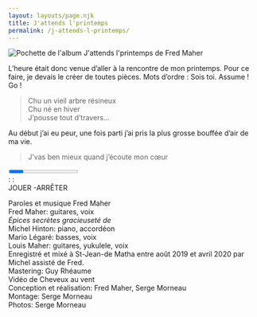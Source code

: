 ```yaml
---
layout: layouts/page.njk
title: J'attends l'printemps
permalink: /j-attends-l-printemps/
---
```

![Pochette de l'album J'attends l'printemps de Fred Maher](https://res.cloudinary.com/wikilouis/image/upload/c_scale,f_auto,w_928/v1581958264/fredmaher.jpg "Photo par Serge Morneau")

L’heure était donc venue d’aller à la rencontre de mon printemps. Pour ce faire, je devais le créer de toutes pièces. Mots d’ordre : Sois toi. Assume ! Go !
 
> Chu un vieil arbre résineux\
Chu né en hiver\
J’pousse tout d’travers...

Au début j’ai eu peur, une fois parti j’ai pris la plus grosse bouffée d’air de ma vie.

> J’vas ben mieux quand j’écoute mon cœur
 <div id="single-song-player">
      <img data-amplitude-song-info="cover_art_url"/>
      <div class="bottom-container">
        <progress class="amplitude-song-played-progress" id="song-played-progress"></progress>
        <div class="time-container">
          <span class="current-time">
            <span class="amplitude-current-minutes"></span>:<span class="amplitude-current-seconds"></span>
          </span>
          <span class="duration">
            <span class="amplitude-duration-minutes"></span>:<span class="amplitude-duration-seconds"></span>
          </span>
        </div>
        <div class="control-container">
          <div class="amplitude-play-pause" id="play-pause">JOUER -ARRÊTER</div>
          <div class="meta-container">
            <span data-amplitude-song-info="name" class="song-name"></span>
            <span data-amplitude-song-info="artist"></span>
          </div>
        </div>
      </div>
    </div>


Paroles et musique Fred Maher  
Fred Maher: guitares, voix  
*Épices secrètes gracieuseté de*  
Michel Hinton: piano, accordéon  
Mario Légaré: basses, voix  
Louis Maher: guitares, yukulele, voix  
Enregistré et mixé à St-Jean-de Matha entre août 2019 et avril 2020 par Michel assisté de Fred.  
Mastering: Guy Rhéaume  
Vidéo de Cheveux au vent  
Conception et réalisation: Fred Maher, Serge Morneau  
Montage: Serge Morneau  
Photos: Serge Morneau

<script type="text/javascript" src="https://cdn.jsdelivr.net/npm/amplitudejs@5.0.3/dist/amplitude.js"></script>
<script>
  Amplitude.init({
    "songs": [
      {
        "name": "Risin' High (feat Raashan Ahmad)",
        "artist": "Ancient Astronauts",
        "album": "We Are to Answer",
        "url": "https://archive.org/download/calexico2006-12-02..flac16/calexico2006-12-02d1t02.mp3",
        "cover_art_url": "https://res.cloudinary.com/wikilouis/image/upload/c_scale,f_auto,w_928/v1581958264/fredmaher.jpg"
      },
      {
        "name": "Risin' High (feat Raashan Ahmad)",
        "artist": "Ancient Astronauts",
        "album": "We Are to Answer",
        "url": "https://archive.org/download/calexico2006-12-02..flac16/calexico2006-12-02d1t02.mp3",
        "cover_art_url": "https://res.cloudinary.com/wikilouis/image/upload/c_scale,f_auto,w_928/v1581958264/fredmaher.jpg"
      }
    ]
  });
</script>